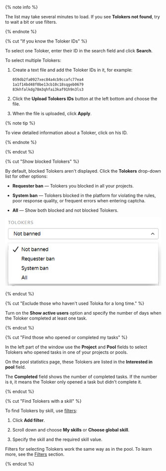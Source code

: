 {% note info %}

The list may take several minutes to load. If you see **Tolokers not found**, try to wait a bit or use filters.

{% endnote %}

{% cut "If you know the Toloker IDs" %}

To select one Toloker, enter their ID in the search field and click **Search**.

To select multiple Tolokers:

1. Create a text file and add the Toloker IDs in it, for example:

    ```plaintext
    059db2fa0927xec84a4cb9ccafc77ea4
    1a1f14bd48f0be13cb10c18sqgeb0679
    83khfalkdg78m3qhfai3kaf91h9n3ls3
    ```

1. Click the **Upload Tolokers IDs** button at the left bottom and choose the file.

1. When the file is uploaded, click **Apply**.

{% note tip %}

To view detailed information about a Toloker, click on his ID.

{% endnote %}

{% endcut %}

{% cut "Show blocked Tolokers" %}

By default, blocked Tolokers aren't displayed. Click the **Tolokers** drop-down list for other options:

- **Requester ban** — Tolokers you blocked in all your projects.

- **System ban** — Tolokers blocked in the platform for violating the rules, poor response quality, or frequent errors when entering captcha.

- **All** — Show both blocked and not blocked Tolokers.

![](../_images/other/users-ban-filter.png)

{% endcut %}

{% cut "Exclude those who haven't used Toloka for a long time." %}

Turn on the **Show active users** option and specify the number of days when the Toloker completed at least one task.

{% endcut %}

{% cut "Find those who opened or completed my tasks" %}

In the left part of the window use the **Project** and **Pool** fields to select Tolokers who opened tasks in one of your projects or pools.

On the pool statistics page, these Tolokers are listed in the **Interested in pool** field.

The **Completed** field shows the number of completed tasks. If the number is `0`, it means the Toloker only opened a task but didn't complete it.

{% endcut %}

{% cut "Find Tolokers with a skill" %}

To find Tolokers by skill, use [filters](../../glossary.md#filters):

1. Click **Add filter**.

1. Scroll down and choose **My skills** or **Choose global skill**.

1. Specify the skill and the required skill value.

Filters for selecting Tolokers work the same way as in the pool. To learn more, see the [Filters](../concepts/filters.md) section.

{% endcut %}

